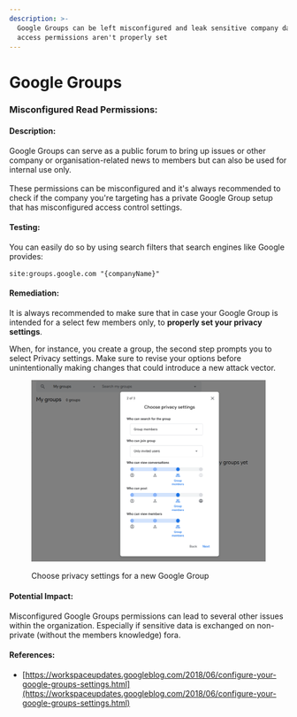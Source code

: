 ```yaml
---
description: >-
  Google Groups can be left misconfigured and leak sensitive company data if
  access permissions aren't properly set
---
```


# Google Groups

### Misconfigured Read Permissions:

#### Description:

Google Groups can serve as a public forum to bring up issues or other company or organisation-related news to members but can also be used for internal use only.\
\
These permissions can be misconfigured and it's always recommended to check if the company you're targeting has a private Google Group setup that has misconfigured access control settings.

#### Testing:

You can easily do so by using search filters that search engines like Google provides:

```
site:groups.google.com "{companyName}"
```

#### Remediation:

It is always recommended to make sure that in case your Google Group is intended for a select few members only, to **properly set your privacy settings**.

When, for instance, you create a group, the second step prompts you to select Privacy settings. Make sure to revise your options before unintentionally making changes that could introduce a new attack vector.

<figure><img src="../.gitbook/assets/image (11).png" alt=""><figcaption><p>Choose privacy settings for a new Google Group</p></figcaption></figure>

#### Potential Impact:

Misconfigured Google Groups permissions can lead to several other issues within the organization. Especially if sensitive data is exchanged on non-private (without the members knowledge) fora.

#### References:

* [https://workspaceupdates.googleblog.com/2018/06/configure-your-google-groups-settings.html](https://workspaceupdates.googleblog.com/2018/06/configure-your-google-groups-settings.html)
